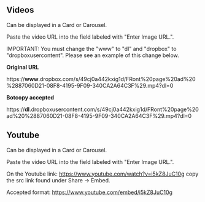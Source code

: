## Videos
Can be displayed in a Card or Carousel.

Paste the video URL into the field labeled with "Enter Image URL.".

IMPORTANT: You must change the "www" to "dl" and "dropbox" to "dropboxusercontent". Please see an example of this change below.

**Original URL**

https://**www**.dropbox.com/s/49cj0a442kxig1d/FRont%20page%20ad%20%2887060D21-08F8-4195-9F09-340CA2A64C3F%29.mp4?dl=0

**Botcopy accepted**

https://**dl**.dropboxusercontent.com/s/49cj0a442kxig1d/FRont%20page%20ad%20%2887060D21-08F8-4195-9F09-340CA2A64C3F%29.mp4?dl=0

## Youtube
Can be displayed in a Card or Carousel.

Paste the video URL into the field labeled with "Enter Image URL.".

On the Youtube link: https://www.youtube.com/watch?v=i5kZ8JuC10g copy the src link found under Share -> Embed.

Accepted format: https://www.youtube.com/embed/i5kZ8JuC10g
